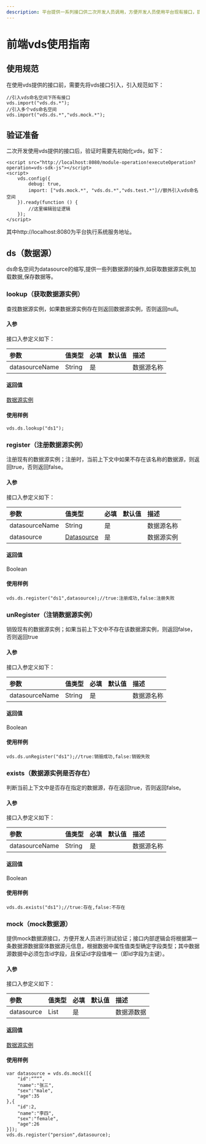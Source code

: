 ```yaml
---
description: 平台提供一系列接口供二次开发人员调用，方便开发人员使用平台现有接口，提升开发效率。
---
```


# 前端vds使用指南

## 使用规范

在使用vds提供的接口前，需要先将vds接口引入，引入规范如下：

```text
//引入vds命名空间下所有接口
vds.import("vds.ds.*");
//引入多个vds命名空间
vds.import("vds.ds.*","vds.mock.*");
```

## 验证准备

二次开发使用vds提供的接口后，验证时需要先初始化vds，如下：

```text
<script src="http://localhost:8080/module-operation!executeOperation?operation=vds-sdk-js"></script>
<script>
	vds.config({
		debug: true,
		import: ["vds.mock.*", "vds.ds.*","vds.test.*"]//额外引入vds命名空间
	}).ready(function () {
		//这里编辑验证逻辑
	});
</script>
```

其中http://localhost:8080为平台执行系统服务地址。

## ds（数据源）

ds命名空间为datasource的缩写,提供一些列数据源的操作,如获取数据源实例,加载数据,保存数据等。

### **lookup（获取数据源实例）**

查找数据源实例，如果数据源实例存在则返回数据源实例，否则返回null。

#### **入参**

接口入参定义如下：

| 参数 | 值类型 | 必填 | 默认值 | 描述 |
| :--- | :--- | :--- | :--- | :--- |
| datasourceName | String | 是 |  | 数据源名称 |

#### **返回值**

[数据源实例](https://docs.qq.com/doc/DRGtsZWRZQ25PaXRr)

#### **使用样例**

```text
vds.ds.lookup("ds1");
```

### **register（注册数据源实例）**

注册现有的数据源实例；注册时，当前上下文中如果不存在该名称的数据源，则返回true，否则返回false。

#### **入参**

接口入参定义如下：

| 参数 | 值类型 | 必填 | 默认值 | 描述 |
| :--- | :--- | :--- | :--- | :--- |
| datasourceName | String | 是 |  | 数据源名称 |
| datasource | [Datasource](https://docs.qq.com/doc/DRGtsZWRZQ25PaXRr) | 是 |  | 数据源实例 |

#### **返回值**

Boolean

#### **使用样例**

```text
vds.ds.register("ds1",datasource);//true:注册成功,false:注册失败
```

### **unRegister（注销数据源实例）**

销毁现有的数据源实例；如果当前上下文中不存在该数据源实例，则返回false，否则返回true

#### **入参**

接口入参定义如下：

| 参数 | 值类型 | 必填 | 默认值 | 描述 |
| :--- | :--- | :--- | :--- | :--- |
| datasourceName | String | 是 |  | 数据源名称 |

#### **返回值**

Boolean

#### **使用样例**

```text
vds.ds.unRegister("ds1");//true:销毁成功,false:销毁失败
```

### **exists（数据源实例是否存在）**

判断当前上下文中是否存在指定的数据源，存在返回true，否则返回false。

#### **入参**

接口入参定义如下：

| 参数 | 值类型 | 必填 | 默认值 | 描述 |
| :--- | :--- | :--- | :--- | :--- |
| datasourceName | String | 是 |  | 数据源名称 |

#### **返回值**

Boolean

#### **使用样例**

```text
vds.ds.exists("ds1");//true:存在,false:不存在
```

### **mock（mock数据源）**

提供mock数据源接口，方便开发人员进行测试验证；接口内部逻辑会将根据第一条数据源数据窗体数据源元信息，根据数据中属性值类型确定字段类型；其中数据源数据中必须包含id字段，且保证id字段值唯一（即id字段为主键）。

#### **入参**

接口入参定义如下：

| 参数 | 值类型 | 必填 | 默认值 | 描述 |
| :--- | :--- | :--- | :--- | :--- |
| datasource | List | 是 |  | 数据源数据 |

#### **返回值**

[数据源实例](https://docs.qq.com/doc/DRGtsZWRZQ25PaXRr)

#### **使用样例**

```text
var datasource = vds.ds.mock([{
	"id":“”“”,
	"name":"张三",
	"sex":"male",
	"age":35
},{
	"id":2,
	"name":"李四",
	"sex":"female",
	"age":26
}]);
vds.ds.register("persion",datasource);
```

